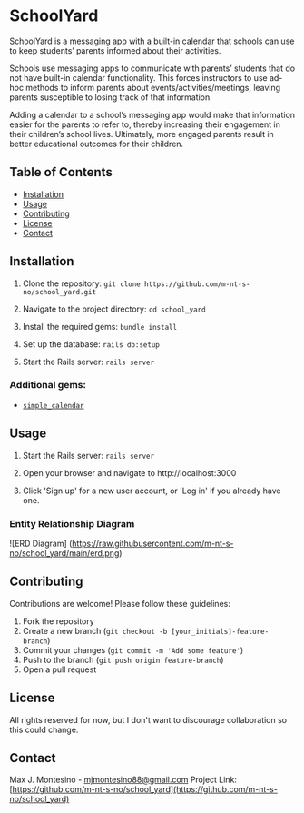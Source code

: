 # SchoolYard

SchoolYard is a messaging app with a built-in calendar that schools can use to keep students’ parents informed about their activities.

Schools use messaging apps to communicate with parents’ students that do not have built-in calendar functionality. This forces instructors to use ad-hoc methods to inform parents about events/activities/meetings, leaving parents susceptible to losing track of that information.

Adding a calendar to a school’s messaging app would make that information easier for the parents to refer to, thereby increasing their engagement in their children’s school lives. Ultimately, more engaged parents result in better educational outcomes for their children.

## Table of Contents
- [Installation](#installation)
- [Usage](#usage)
- [Contributing](#contributing)
- [License](#license)
- [Contact](#contact)

## Installation

1. Clone the repository:
`git clone https://github.com/m-nt-s-no/school_yard.git`

2. Navigate to the project directory:
`cd school_yard`

3. Install the required gems:
`bundle install`

4. Set up the database:
`rails db:setup`

5. Start the Rails server:
`rails server`

### Additional gems:

- [`simple_calendar`](https://github.com/excid3/simple_calendar)

## Usage

1. Start the Rails server:
`rails server`

2. Open your browser and navigate to http://localhost:3000
   
3. Click 'Sign up' for a new user account, or 'Log in' if you already have one. 

### Entity Relationship Diagram

![ERD Diagram] (https://raw.githubusercontent.com/m-nt-s-no/school_yard/main/erd.png)

## Contributing

Contributions are welcome! Please follow these guidelines:

1. Fork the repository
2. Create a new branch (`git checkout -b [your_initials]-feature-branch`)
3. Commit your changes (`git commit -m 'Add some feature'`)
4. Push to the branch (`git push origin feature-branch`)
5. Open a pull request

## License

All rights reserved for now, but I don't want to discourage collaboration so this could change. 

## Contact

Max J. Montesino - [mjmontesino88@gmail.com](mailto:mjmontesino88@gmail.com)
Project Link: [https://github.com/m-nt-s-no/school_yard](https://github.com/m-nt-s-no/school_yard)
